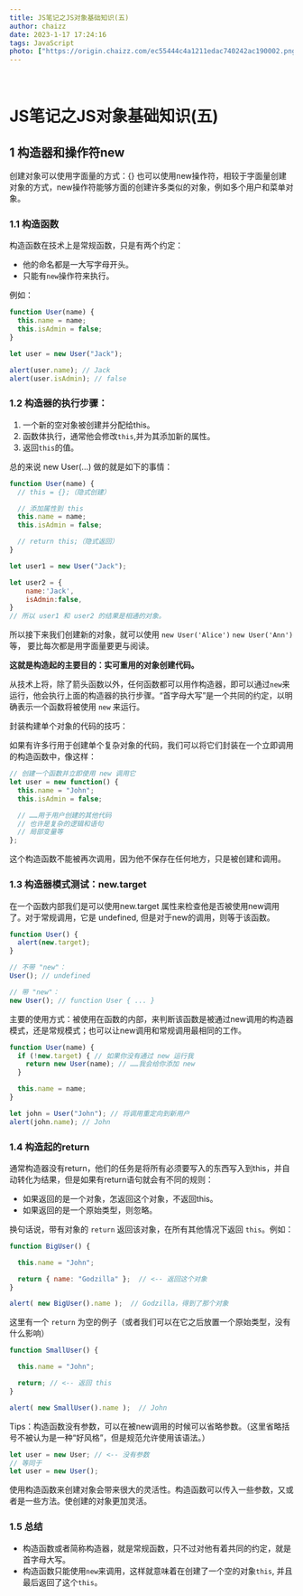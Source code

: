 ```yaml
---
title: JS笔记之JS对象基础知识(五)
author: chaizz
date: 2023-1-17 17:24:16
tags: JavaScript
photo: ["https://origin.chaizz.com/ec55444c4a1211edac740242ac190002.png"]
---
```


​          

<!--more-->

# JS笔记之JS对象基础知识(五)

## 1 构造器和操作符new

创建对象可以使用字面量的方式：{} 也可以使用new操作符，相较于字面量创建对象的方式，new操作符能够方面的创建许多类似的对象，例如多个用户和菜单对象。

### 1.1 构造函数

构造函数在技术上是常规函数，只是有两个约定：

- 他的命名都是一大写字母开头。
- 只能有`new`操作符来执行。

例如：

```js
function User(name) {
  this.name = name;
  this.isAdmin = false;
}

let user = new User("Jack");

alert(user.name); // Jack
alert(user.isAdmin); // false
```

### 1.2 构造器的执行步骤：

1. 一个新的空对象被创建并分配给this。
2. 函数体执行，通常他会修改`this`,并为其添加新的属性。
3. 返回`this`的值。

总的来说 new User(...) 做的就是如下的事情：

```js
function User(name) {
  // this = {};（隐式创建）

  // 添加属性到 this
  this.name = name;
  this.isAdmin = false;

  // return this;（隐式返回）
}
```



```js
let user1 = new User("Jack");

let user2 = {
    name:'Jack',
    isAdmin:false,
}
// 所以 user1 和 user2 的结果是相通的对象。
```

所以接下来我们创建新的对象，就可以使用 `new User('Alice')` `new User('Ann')`等， 要比每次都是用字面量要更与阅读。

**这就是构造起的主要目的：实可重用的对象创建代码。**

从技术上将，除了箭头函数以外，任何函数都可以用作构造器，即可以通过`new`来运行，他会执行上面的构造器的执行步骤。“首字母大写”是一个共同的约定，以明确表示一个函数将被使用 `new` 来运行。

封装构建单个对象的代码的技巧：

如果有许多行用于创建单个复杂对象的代码，我们可以将它们封装在一个立即调用的构造函数中，像这样：

```js
// 创建一个函数并立即使用 new 调用它
let user = new function() {
  this.name = "John";
  this.isAdmin = false;

  // ……用于用户创建的其他代码
  // 也许是复杂的逻辑和语句
  // 局部变量等
};
```

这个构造函数不能被再次调用，因为他不保存在任何地方，只是被创建和调用。

### 1.3 构造器模式测试：new.target

在一个函数内部我们是可以使用new.target 属性来检查他是否被使用new调用了。对于常规调用，它是 undefined, 但是对于new的调用，则等于该函数。

```js
function User() {
  alert(new.target);
}

// 不带 "new"：
User(); // undefined

// 带 "new"：
new User(); // function User { ... }
```

主要的使用方式：被使用在函数的内部，来判断该函数是被通过new调用的构造器模式，还是常规模式；也可以让new调用和常规调用最相同的工作。

```js
function User(name) {
  if (!new.target) { // 如果你没有通过 new 运行我
    return new User(name); // ……我会给你添加 new
  }

  this.name = name;
}

let john = User("John"); // 将调用重定向到新用户
alert(john.name); // John
```



### 1.4 构造起的return

通常构造器没有return，他们的任务是将所有必须要写入的东西写入到this，并自动转化为结果，但是如果有return语句就会有不同的规则：

- 如果返回的是一个对象，怎返回这个对象，不返回this。
- 如果返回的是一个原始类型，则忽略。

换句话说，带有对象的 `return` 返回该对象，在所有其他情况下返回 `this`。例如：

```js
function BigUser() {

  this.name = "John";

  return { name: "Godzilla" };  // <-- 返回这个对象
}

alert( new BigUser().name );  // Godzilla，得到了那个对象
```

这里有一个 `return` 为空的例子（或者我们可以在它之后放置一个原始类型，没有什么影响）

```js
function SmallUser() {

  this.name = "John";

  return; // <-- 返回 this
}

alert( new SmallUser().name );  // John
```

Tips：构造函数没有参数，可以在被new调用的时候可以省略参数。（这里省略括号不被认为是一种“好风格”，但是规范允许使用该语法。）

```js
let user = new User; // <-- 没有参数
// 等同于
let user = new User();
```

使用构造函数来创建对象会带来很大的灵活性。构造函数可以传入一些参数，又或者是一些方法。使创建的对象更加灵活。



### 1.5 总结

- 构造函数或者简称构造器，就是常规函数，只不过对他有着共同的约定，就是首字母大写。
- 构造函数只能使用`new`来调用，这样就意味着在创建了一个空的对象`this`, 并且最后返回了这个`this`。
